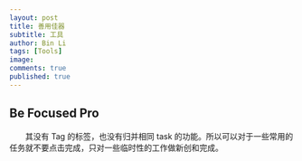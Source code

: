 ```yaml
---
layout: post
title: 善用佳器
subtitle: 工具
author: Bin Li
tags: [Tools]
image: 
comments: true
published: true
---
```


## Be Focused Pro
　　其没有 Tag 的标签，也没有归并相同 task 的功能。所以可以对于一些常用的任务就不要点击完成，只对一些临时性的工作做新创和完成。

